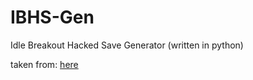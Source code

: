 # IBHS-Gen
Idle Breakout Hacked Save Generator (written in python)

taken from: [here](https://replit.com/@shxrkyy/IBSGH)
